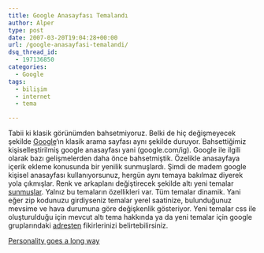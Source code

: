 ```yaml
---
title: Google Anasayfası Temalandı
author: Alper
type: post
date: 2007-03-20T19:04:28+00:00
url: /google-anasayfasi-temalandi/
dsq_thread_id:
  - 197136850
categories:
  - Google
tags:
  - bilişim
  - internet
  - tema

---
```

Tabii ki klasik görünümden bahsetmiyoruz. Belki de hiç değişmeyecek şekilde [Google][1]&#8216;ın klasik arama sayfası aynı şekilde duruyor. Bahsettiğimiz kişiselleştirilmiş google anasayfası yani (google.com/ig). Google ile ilgili olarak bazı gelişmelerden daha önce bahsetmiştik. Özelikle anasayfaya içerik ekleme konusunda bir yenilik sunmuşlardı. Şimdi de madem google kişisel anasayfası kullanıyorsunuz, hergün aynı temaya bakılmaz diyerek yola çıkmışlar. Renk ve arkaplanı değiştirecek şekilde altı yeni temalar [sunmuşlar][2]. Yalnız bu temaların özellikleri var. Tüm temalar dinamik. Yani eğer zip kodunuzu girdiyseniz temalar yerel saatinize, bulunduğunuz mevsime ve hava durumuna göre değişkenlik gösteriyor. Yeni temalar css ile oluşturulduğu için mevcut altı tema hakkında ya da yeni temalar için google gruplarındaki [adresten][3] fikirlerinizi belirtebilirsiniz.

[Personality goes a long way][4]

 [1]: http://www.google.com
 [2]: http://googleblog.blogspot.com/
 [3]: http://groups.google.com/group/Google_Web_Search_Help-Personalizing/topics
 [4]: http://googleblog.blogspot.com/2007/03/personality-goes-long-way.html